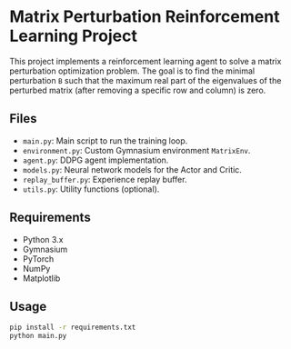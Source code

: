 # Matrix Perturbation Reinforcement Learning Project

This project implements a reinforcement learning agent to solve a matrix perturbation optimization problem. The goal is to find the minimal perturbation `B` such that the maximum real part of the eigenvalues of the perturbed matrix (after removing a specific row and column) is zero.

## Files

- `main.py`: Main script to run the training loop.
- `environment.py`: Custom Gymnasium environment `MatrixEnv`.
- `agent.py`: DDPG agent implementation.
- `models.py`: Neural network models for the Actor and Critic.
- `replay_buffer.py`: Experience replay buffer.
- `utils.py`: Utility functions (optional).

## Requirements

- Python 3.x
- Gymnasium
- PyTorch
- NumPy
- Matplotlib

## Usage

```bash
pip install -r requirements.txt
python main.py

